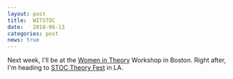 ```yaml
---
layout: post
title:  WITSTOC
date:   2018-06-13
categories: post
news: true
---
```

Next week, I'll be at the [Women in Theory](https://womenintheory.wordpress.com) Workshop in Boston. Right after, I'm heading to [STOC Theory Fest](http://acm-stoc.org/stoc2018/) in LA. 